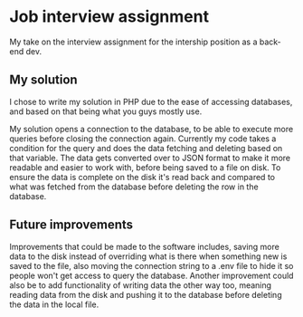 # Job interview assignment
My take on the interview assignment for the intership position as a back-end dev.

## My solution
I chose to write my solution in PHP due to the ease of accessing databases, and based on that being what you guys mostly use.

My solution opens a connection to the database, to be able to execute more queries before closing the connection again. Currently my code takes a condition for the query and does the data fetching and deleting based on that variable. The data gets converted over to JSON format to make it more readable and easier to work with, before being saved to a file on disk. To ensure the data is complete on the disk it's read back and compared to what was fetched from the database before deleting the row in the database.


## Future improvements 
Improvements that could be made to the software includes, saving more data to the disk instead of overriding what is there when something new is saved to the file, also moving the connection string to a .env file to hide it so people won't get access to query the database. Another improvement could also be to add functionality of writing data the other way too, meaning reading data from the disk and pushing it to the database before deleting the data in the local file.